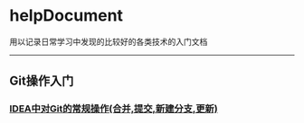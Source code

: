 # helpDocument
用以记录日常学习中发现的比较好的各类技术的入门文档

-------------------------------------------------
## Git操作入门
### [IDEA中对Git的常规操作(合并,提交,新建分支,更新)](https://blog.csdn.net/weixin_38399962/article/details/79712379)
